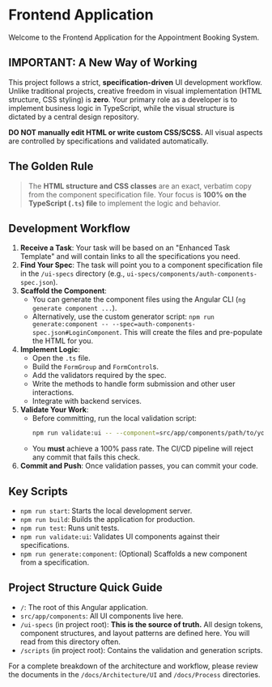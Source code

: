 # Frontend Application

Welcome to the Frontend Application for the Appointment Booking System.

## **IMPORTANT: A New Way of Working**

This project follows a strict, **specification-driven** UI development workflow. Unlike traditional projects, creative freedom in visual implementation (HTML structure, CSS styling) is **zero**. Your primary role as a developer is to implement business logic in TypeScript, while the visual structure is dictated by a central design repository.

**DO NOT manually edit HTML or write custom CSS/SCSS.** All visual aspects are controlled by specifications and validated automatically.

## The Golden Rule

> The **HTML structure and CSS classes** are an exact, verbatim copy from the component specification file. Your focus is **100% on the TypeScript (`.ts`) file** to implement the logic and behavior.

## Development Workflow

1.  **Receive a Task**: Your task will be based on an "Enhanced Task Template" and will contain links to all the specifications you need.
2.  **Find Your Spec**: The task will point you to a component specification file in the `/ui-specs` directory (e.g., `ui-specs/components/auth-components-spec.json`).
3.  **Scaffold the Component**:
    -   You can generate the component files using the Angular CLI (`ng generate component ...`).
    -   Alternatively, use the custom generator script: `npm run generate:component -- --spec=auth-components-spec.json#LoginComponent`. This will create the files and pre-populate the HTML for you.
4.  **Implement Logic**:
    -   Open the `.ts` file.
    -   Build the `FormGroup` and `FormControl`s.
    -   Add the validators required by the spec.
    -   Write the methods to handle form submission and other user interactions.
    -   Integrate with backend services.
5.  **Validate Your Work**:
    -   Before committing, run the local validation script:
        ```bash
        npm run validate:ui -- --component=src/app/components/path/to/your-component
        ```
    -   You **must** achieve a 100% pass rate. The CI/CD pipeline will reject any commit that fails this check.
6.  **Commit and Push**: Once validation passes, you can commit your code.

## Key Scripts

-   `npm run start`: Starts the local development server.
-   `npm run build`: Builds the application for production.
-   `npm run test`: Runs unit tests.
-   `npm run validate:ui`: Validates UI components against their specifications.
-   `npm run generate:component`: (Optional) Scaffolds a new component from a specification.

## Project Structure Quick Guide

-   `/`: The root of this Angular application.
-   `src/app/components`: All UI components live here.
-   `/ui-specs` (in project root): **This is the source of truth.** All design tokens, component structures, and layout patterns are defined here. You will read from this directory often.
-   `/scripts` (in project root): Contains the validation and generation scripts.

For a complete breakdown of the architecture and workflow, please review the documents in the `/docs/Architecture/UI` and `/docs/Process` directories.